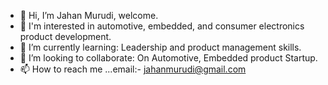 - 👋 Hi, I’m Jahan Murudi, welcome.
- 👀 I'm interested in automotive, embedded, and consumer electronics product development.
- 🌱 I’m currently learning: Leadership and product management skills.
- 💞️ I’m looking to collaborate: On Automotive, Embedded product Startup.
- 📫 How to reach me ...email:- jahanmurudi@gmail.com

<!---
jmurudi/jmurudi is a ✨ special ✨ repository because its `README.md` (this file) appears on your GitHub profile.
You can click the Preview link to take a look at your changes.
--->
